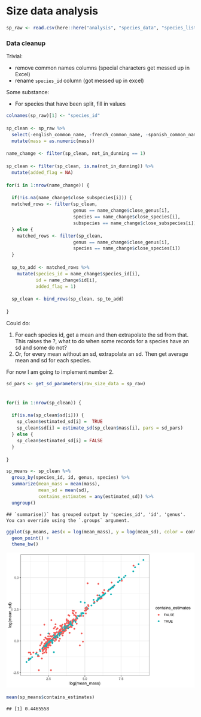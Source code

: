 Size data analysis
================

``` r
sp_raw <- read.csv(here::here("analysis", "species_data", "species_list_working.csv"), stringsAsFactors = F, strip.white = T, na.strings = "")
```

### Data cleanup

Trivial:

  - remove common names columns (special characters get messed up in
    Excel)
  - rename `species_id` column (got messed up in excel)

Some substance:

  - For species that have been split, fill in values

<!-- end list -->

``` r
colnames(sp_raw)[1] <- "species_id"

sp_clean <- sp_raw %>%
  select(-english_common_name, -french_common_name, -spanish_common_name, -sporder, -family) %>%
  mutate(mass = as.numeric(mass))

name_change <- filter(sp_clean, not_in_dunning == 1)

sp_clean <- filter(sp_clean, is.na(not_in_dunning)) %>%
  mutate(added_flag = NA)

for(i in 1:nrow(name_change)) {
    
  if(!is.na(name_change$close_subspecies[i])) {
  matched_rows <- filter(sp_clean,
                         genus == name_change$close_genus[i],
                         species == name_change$close_species[i],
                         subspecies == name_change$close_subspecies[i])
  } else {
    matched_rows <- filter(sp_clean,
                         genus == name_change$close_genus[i],
                         species == name_change$close_species[i])
  }
  
  sp_to_add <- matched_rows %>%
    mutate(species_id = name_change$species_id[i],
           id = name_change$id[i],
           added_flag = 1)
  
  sp_clean <- bind_rows(sp_clean, sp_to_add)
  
}
```

Could do:

1.  For each species id, get a mean and then extrapolate the sd from
    that. This raises the ?, what to do when some records for a species
    have an sd and some do not?
2.  Or, for every mean without an sd, extrapolate an sd. Then get
    average mean and sd for each species.

For now I am going to implement number 2.

``` r
sd_pars <- get_sd_parameters(raw_size_data = sp_raw)


for(i in 1:nrow(sp_clean)) {
  
  if(is.na(sp_clean$sd[i])) {
    sp_clean$estimated_sd[i] =  TRUE
    sp_clean$sd[i] = estimate_sd(sp_clean$mass[i], pars = sd_pars)
  } else {
    sp_clean$estimated_sd[i] = FALSE
  }
  
}
```

``` r
sp_means <- sp_clean %>%
  group_by(species_id, id, genus, species) %>%
  summarize(mean_mass = mean(mass),
            mean_sd = mean(sd),
            contains_estimates = any(estimated_sd)) %>%
  ungroup()
```

    ## `summarise()` has grouped output by 'species_id', 'id', 'genus'. You can override using the `.groups` argument.

``` r
ggplot(sp_means, aes(x = log(mean_mass), y = log(mean_sd), color = contains_estimates)) +
  geom_point() +
  theme_bw()
```

![](extrapolate_sp_data_files/figure-gfm/take%20mean%20by%20species%20ID-1.png)<!-- -->

``` r
mean(sp_means$contains_estimates)
```

    ## [1] 0.4465558
